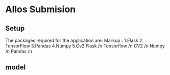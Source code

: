# Allos Submision

## Setup
The packages required for the application are: 
Markup : 1.Flask
         2. TensorFlow
         3.Pandas
         4.Numpy
         5.Cv2
Flask /n
Tensorflow /n
CV2 /n
Numpy /n
Pandas /n

## model ##
